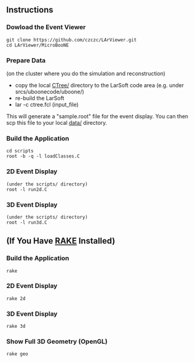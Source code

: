 ## Instructions

### Dowload the Event Viewer 

    git clone https://github.com/czczc/LArViewer.git
    cd LArViewer/MicroBooNE

### Prepare Data 

(on the cluster where you do the simulation and reconstruction)

* copy the local [CTree/](https://github.com/czczc/LArViewer/tree/master/MicroBooNE/CTree) directory to the LarSoft code area (e.g. under srcs/uboonecode/uboone/)
* re-build the LarSoft
* lar -c ctree.fcl (input_file)

This will generate a "sample.root" file for the event display. You can then scp this file to your local [data/](https://github.com/czczc/LArViewer/tree/master/MicroBooNE/data) directory.

### Build the Application
    cd scripts
    root -b -q -l loadClasses.C

### 2D Event Display
    (under the scripts/ directory)
    root -l run2d.C

### 3D Event Display
    (under the scripts/ directory)
    root -l run3d.C


## (If You Have [RAKE](https://github.com/jimweirich/rake) Installed)

### Build the Application
    rake

### 2D Event Display

    rake 2d

### 3D Event Display
    
    rake 3d

### Show Full 3D Geometry (OpenGL)
    
    rake geo

